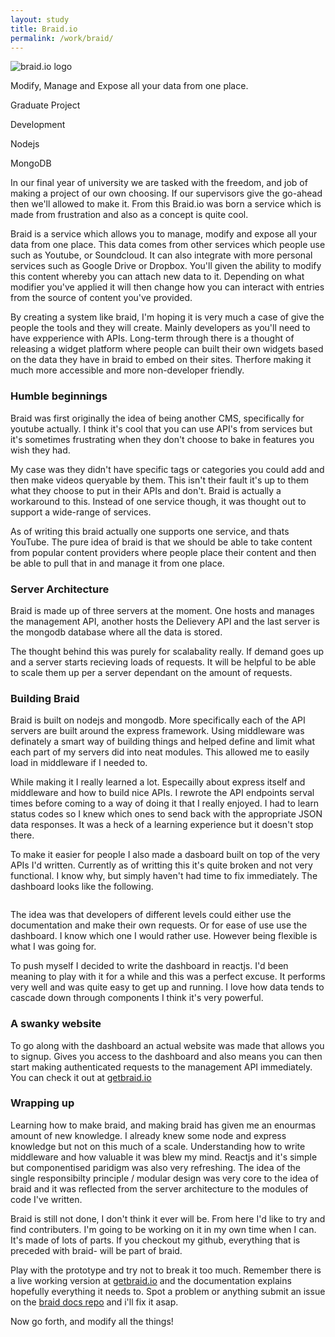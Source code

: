 ```yaml
---
layout: study
title: Braid.io
permalink: /work/braid/
---
```


<div class="hero container--padded background--braid-green">
  <div class="work__client">
    <div class="media-holder work-logo">
      <img class="logo--240" src="{{ '/media/braid-logo.png' | prepend: site.baseurl }}" alt="braid.io logo">
    </div>
    <p class="text--white align-center text--no-top-margin">Modify, Manage and Expose all your data from one place.</p>
  </div>
  <div class="work__roles align-center">
    <p class="text--white" >Graduate Project</p>
    <p class="text--white" >Development</p>
    <p class="text--white" >Nodejs</p>
    <p class="text--white" >MongoDB</p>
  </div>
</div>

<div class="container container--padded content">

<p>In our final year of university we are tasked with the freedom, and job of making a project of our own choosing. If our supervisors give the go-ahead then we'll allowed to make it. From this Braid.io was born a service which is made from frustration and also as a concept is quite cool.</p>

<p>Braid is a service which allows you to manage, modify and expose all your data from one place. This data comes from other services which people use such as Youtube, or Soundcloud. It can also integrate with more personal services such as Google Drive or Dropbox. You'll given the ability to modify this content whereby you can attach new data to it. Depending on what modifier you've applied it will then change how you can interact with entries from the source of content you've provided.</p>

<p>By creating a system like braid, I'm hoping it is very much a case of give the people the tools and they will create. Mainly developers as you'll need to have expperience with APIs. Long-term through there is a thought of releasing a widget platform where people can built their own widgets based on the data they have in braid to embed on their sites. Therfore making it much more accessible and more non-developer friendly.</p>

<h3 class="h3">Humble beginnings</h3>

<p>Braid was first originally the idea of being another CMS, specifically for youtube actually. I think it's cool that you can use API's from services but it's sometimes frustrating when they don't choose to bake in features you wish they had.</p> 

<p>My case was they didn't have specific tags or categories you could add and then make videos queryable by them. This isn't their fault it's up to them what they choose to put in their APIs and don't. Braid is actually a workaround to this. Instead of one service though, it was thought out to support a wide-range of services.</p>

<p>As of writing this braid actually one supports one service, and thats YouTube. The pure idea of braid is that we should be able to take content from popular content providers where people place their content and then be able to pull that in and manage it from one place.</p>

<h3 class="h3">Server Architecture</h3>

<p>Braid is made up of three servers at the moment. One hosts and manages the management API, another hosts the Delievery API and the last server is the mongodb database where all the data is stored.</p>

<p>The thought behind this was purely for scalabality really. If demand goes up and a server starts recieving loads of requests. It will be helpful to be able to scale them up per a server dependant on the amount of requests.</p>

<h3 class="h3">Building Braid</h3>

<p>Braid is built on nodejs and mongodb. More specifically each of the API servers are built around the express framework. Using middleware was definately a smart way of building things and helped define and limit what each part of my servers did into neat modules. This allowed me to easily load in middleware if I needed to.</p>

<p>While making it I really learned a lot. Especailly about express itself and middleware and how to build nice APIs. I rewrote the API endpoints serval times before coming to a way of doing it that I really enjoyed. I had to learn status codes so I knew which ones to send back with the appropriate JSON data responses. It was a heck of a learning experience but it doesn't stop there.</p>

<p>To make it easier for people I also made a dasboard built on top of the very APIs I'd written. Currently as of writting this it's quite broken and not very functional. I know why, but simply haven't had time to fix immediately. The dashboard looks like the following.</p>

</div>

<img src="{{site.baseurl}}/media/braid-dashboard.png" alt="">

<div class="container container--padded content">

<p>The idea was that developers of different levels could either use the documentation and make their own requests. Or for ease of use use the dashboard. I know which one I would rather use. However being flexible is what I was going for.</p>

<p>To push myself I decided to write the dashboard in reactjs. I'd been meaning to play with it for a while and this was a perfect excuse. It performs very well and was quite easy to get up and running. I love how data tends to cascade down through components I think it's very powerful.</p>

<h3 class="h3">A swanky website</h3>

<p>To go along with the dashboard an actual website was made that allows you to signup. Gives you access to the dashboard and also means you can then start making authenticated requests to the management API immediately. You can check it out at <a href="http://getbraid.io">getbraid.io</a></p>

<h3 class="h3">Wrapping up</h3>

<p>Learning how to make braid, and making braid has given me an enourmas amount of new knowledge. I already knew some node and express knowledge but not on this much of a scale. Understanding how to write middleware and how valuable it was blew my mind. Reactjs and it's simple but componentised paridigm was also very refreshing. The idea of the single responsibilty principle / modular design was very core to the idea of braid and it was reflected from the server architecture to the modules of code I've written.</p>

<p>Braid is still not done, I don't think it ever will be. From here I'd like to try and find contributers. I'm going to be working on it in my own time when I can. It's made of lots of parts. If you checkout my github, everything that is preceded with braid- will be part of braid.</p>

<p>Play with the prototype and try not to break it too much. Remember there is a live working version at <a href="http://getbraid.io">getbraid.io</a> and the documentation explains hopefully everything it needs to. Spot a problem or anything submit an issue on the <a href="http://github.com/birdyboy18/braid-docs">braid docs repo</a> and i'll fix it asap.</p>

<p>Now go forth, and modify all the things!</p>

</div>


